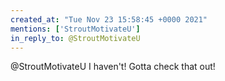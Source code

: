 ```yaml
---
created_at: "Tue Nov 23 15:58:45 +0000 2021"
mentions: ['StroutMotivateU']
in_reply_to: @StroutMotivateU
---
```


@StroutMotivateU I haven't! Gotta check that out!